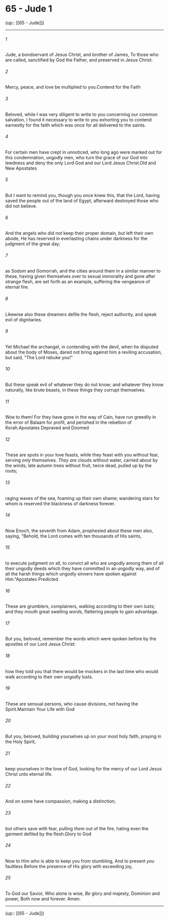 # 65 - Jude 1

(up:: [[65 - Jude]])

***


###### 1 
Jude, a bondservant of Jesus Christ, and brother of James, To those who are called, sanctified by God the Father, and preserved in Jesus Christ: 

###### 2 
Mercy, peace, and love be multiplied to you.Contend for the Faith 

###### 3 
Beloved, while I was very diligent to write to you concerning our common salvation, I found it necessary to write to you exhorting you to contend earnestly for the faith which was once for all delivered to the saints. 

###### 4 
For certain men have crept in unnoticed, who long ago were marked out for this condemnation, ungodly men, who turn the grace of our God into lewdness and deny the only Lord God and our Lord Jesus Christ.Old and New Apostates 

###### 5 
But I want to remind you, though you once knew this, that the Lord, having saved the people out of the land of Egypt, afterward destroyed those who did not believe. 

###### 6 
And the angels who did not keep their proper domain, but left their own abode, He has reserved in everlasting chains under darkness for the judgment of the great day; 

###### 7 
as Sodom and Gomorrah, and the cities around them in a similar manner to these, having given themselves over to sexual immorality and gone after strange flesh, are set forth as an example, suffering the vengeance of eternal fire. 

###### 8 
Likewise also these dreamers defile the flesh, reject authority, and speak evil of dignitaries. 

###### 9 
Yet Michael the archangel, in contending with the devil, when he disputed about the body of Moses, dared not bring against him a reviling accusation, but said, "The Lord rebuke you!" 

###### 10 
But these speak evil of whatever they do not know; and whatever they know naturally, like brute beasts, in these things they corrupt themselves. 

###### 11 
Woe to them! For they have gone in the way of Cain, have run greedily in the error of Balaam for profit, and perished in the rebellion of Korah.Apostates Depraved and Doomed 

###### 12 
These are spots in your love feasts, while they feast with you without fear, serving _only_ themselves. _They are_ clouds without water, carried about by the winds; late autumn trees without fruit, twice dead, pulled up by the roots; 

###### 13 
raging waves of the sea, foaming up their own shame; wandering stars for whom is reserved the blackness of darkness forever. 

###### 14 
Now Enoch, the seventh from Adam, prophesied about these men also, saying, "Behold, the Lord comes with ten thousands of His saints, 

###### 15 
to execute judgment on all, to convict all who are ungodly among them of all their ungodly deeds which they have committed in an ungodly way, and of all the harsh things which ungodly sinners have spoken against Him."Apostates Predicted 

###### 16 
These are grumblers, complainers, walking according to their own lusts; and they mouth great swelling _words_, flattering people to gain advantage. 

###### 17 
But you, beloved, remember the words which were spoken before by the apostles of our Lord Jesus Christ: 

###### 18 
how they told you that there would be mockers in the last time who would walk according to their own ungodly lusts. 

###### 19 
These are sensual persons, who cause divisions, not having the Spirit.Maintain Your Life with God 

###### 20 
But you, beloved, building yourselves up on your most holy faith, praying in the Holy Spirit, 

###### 21 
keep yourselves in the love of God, looking for the mercy of our Lord Jesus Christ unto eternal life. 

###### 22 
And on some have compassion, making a distinction; 

###### 23 
but others save with fear, pulling _them_ out of the fire, hating even the garment defiled by the flesh.Glory to God 

###### 24 
Now to Him who is able to keep you from stumbling, And to present _you_ faultless Before the presence of His glory with exceeding joy, 

###### 25 
To God our Savior, Who alone is wise, _Be_ glory and majesty, Dominion and power, Both now and forever. Amen.

***

(up:: [[65 - Jude]])
